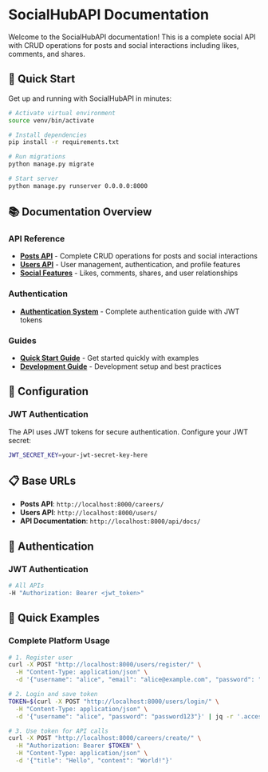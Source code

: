 # SocialHubAPI Documentation

Welcome to the SocialHubAPI documentation! This is a complete social API with CRUD operations for posts and social interactions including likes, comments, and shares.

## 🚀 Quick Start

Get up and running with SocialHubAPI in minutes:

```bash
# Activate virtual environment
source venv/bin/activate

# Install dependencies
pip install -r requirements.txt

# Run migrations
python manage.py migrate

# Start server
python manage.py runserver 0.0.0.0:8000
```

## 📚 Documentation Overview

### API Reference
- **[Posts API](api/posts.md)** - Complete CRUD operations for posts and social interactions
- **[Users API](api/users.md)** - User management, authentication, and profile features
- **[Social Features](api/social.md)** - Likes, comments, shares, and user relationships

### Authentication
- **[Authentication System](auth/index.md)** - Complete authentication guide with JWT tokens

### Guides
- **[Quick Start Guide](quickstart.md)** - Get started quickly with examples
- **[Development Guide](development.md)** - Development setup and best practices

## 🔧 Configuration

### JWT Authentication
The API uses JWT tokens for secure authentication. Configure your JWT secret:
```bash
JWT_SECRET_KEY=your-jwt-secret-key-here
```

## 📋 Base URLs

- **Posts API**: `http://localhost:8000/careers/`
- **Users API**: `http://localhost:8000/users/`
- **API Documentation**: `http://localhost:8000/api/docs/`

## 🔐 Authentication

### JWT Authentication
```bash
# All APIs
-H "Authorization: Bearer <jwt_token>"
```

## 🚀 Quick Examples

### Complete Platform Usage
```bash
# 1. Register user
curl -X POST "http://localhost:8000/users/register/" \
  -H "Content-Type: application/json" \
  -d '{"username": "alice", "email": "alice@example.com", "password": "password123", "password_confirm": "password123"}'

# 2. Login and save token
TOKEN=$(curl -X POST "http://localhost:8000/users/login/" \
  -H "Content-Type: application/json" \
  -d '{"username": "alice", "password": "password123"}' | jq -r '.access')

# 3. Use token for API calls
curl -X POST "http://localhost:8000/careers/create/" \
  -H "Authorization: Bearer $TOKEN" \
  -H "Content-Type: application/json" \
  -d '{"title": "Hello", "content": "World!"}'
```
